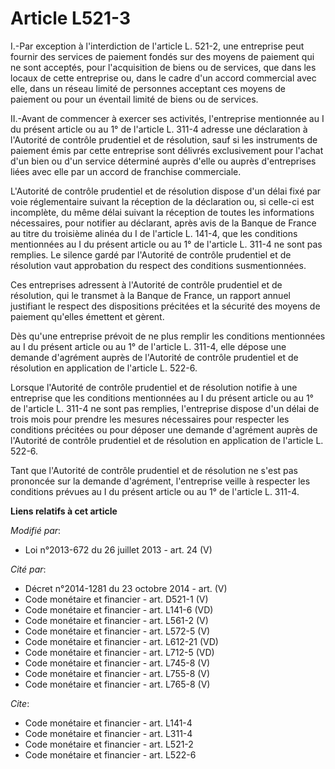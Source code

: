 # Article L521-3

I.-Par exception à l'interdiction de l'article L. 521-2, une entreprise peut fournir des services de paiement fondés sur des
moyens de paiement qui ne sont acceptés, pour l'acquisition de biens ou de services, que dans les locaux de cette entreprise
ou, dans le cadre d'un accord commercial avec elle, dans un réseau limité de personnes acceptant ces moyens de paiement ou
pour un éventail limité de biens ou de services. 

II.-Avant de commencer à exercer ses activités, l'entreprise mentionnée au I du présent article ou au 1° de l'article L.
311-4 adresse une déclaration à l'Autorité de contrôle prudentiel et de résolution, sauf si les instruments de paiement émis
par cette entreprise sont délivrés exclusivement pour l'achat d'un bien ou d'un service déterminé auprès d'elle ou auprès
d'entreprises liées avec elle par un accord de franchise commerciale. 

L'Autorité de contrôle prudentiel et de résolution dispose d'un délai fixé par voie réglementaire suivant la réception de la
déclaration ou, si celle-ci est incomplète, du même délai suivant la réception de toutes les informations nécessaires, pour
notifier au déclarant, après avis de la Banque de France au titre du troisième alinéa du I de l'article L. 141-4, que les
conditions mentionnées au I du présent article ou au 1° de l'article L. 311-4 ne sont pas remplies. Le silence gardé par
l'Autorité de contrôle prudentiel et de résolution vaut approbation du respect des conditions susmentionnées. 

Ces entreprises adressent à l'Autorité de contrôle prudentiel et de résolution, qui le transmet à la Banque de France, un
rapport annuel justifiant le respect des dispositions précitées et la sécurité des moyens de paiement qu'elles émettent et
gèrent. 

Dès qu'une entreprise prévoit de ne plus remplir les conditions mentionnées au I du présent article ou au 1° de l'article L.
311-4, elle dépose une demande d'agrément auprès de l'Autorité de contrôle prudentiel et de résolution en application de
l'article L. 522-6. 

Lorsque l'Autorité de contrôle prudentiel et de résolution notifie à une entreprise que les conditions mentionnées au I du
présent article ou au 1° de l'article L. 311-4 ne sont pas remplies, l'entreprise dispose d'un délai de trois mois pour
prendre les mesures nécessaires pour respecter les conditions précitées ou pour déposer une demande d'agrément auprès de
l'Autorité de contrôle prudentiel et de résolution en application de l'article L. 522-6. 

Tant que l'Autorité de contrôle prudentiel et de résolution ne s'est pas prononcée sur la demande d'agrément, l'entreprise
veille à respecter les conditions prévues au I du présent article ou au 1° de l'article L. 311-4.

**Liens relatifs à cet article**

_Modifié par_:

  - Loi n°2013-672 du 26 juillet 2013 - art. 24 (V)

_Cité par_:

  - Décret n°2014-1281 du 23 octobre 2014 - art. (V)
  - Code monétaire et financier - art. D521-1 (V)
  - Code monétaire et financier - art. L141-6 (VD)
  - Code monétaire et financier - art. L561-2 (V)
  - Code monétaire et financier - art. L572-5 (V)
  - Code monétaire et financier - art. L612-21 (VD)
  - Code monétaire et financier - art. L712-5 (VD)
  - Code monétaire et financier - art. L745-8 (V)
  - Code monétaire et financier - art. L755-8 (V)
  - Code monétaire et financier - art. L765-8 (V)

_Cite_:

  - Code monétaire et financier - art. L141-4
  - Code monétaire et financier - art. L311-4
  - Code monétaire et financier - art. L521-2
  - Code monétaire et financier - art. L522-6
